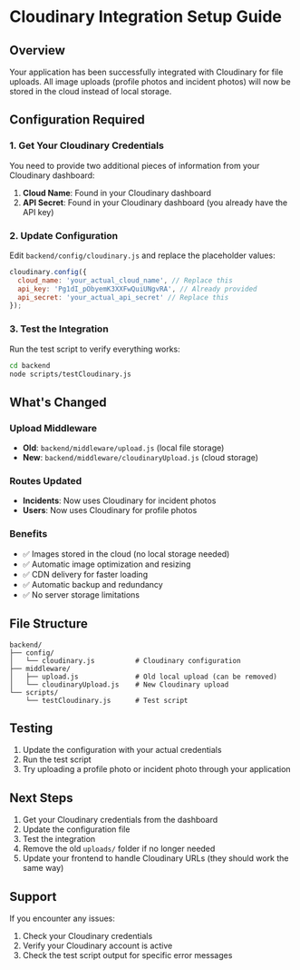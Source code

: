 # Cloudinary Integration Setup Guide

## Overview
Your application has been successfully integrated with Cloudinary for file uploads. All image uploads (profile photos and incident photos) will now be stored in the cloud instead of local storage.

## Configuration Required

### 1. Get Your Cloudinary Credentials
You need to provide two additional pieces of information from your Cloudinary dashboard:

1. **Cloud Name**: Found in your Cloudinary dashboard
2. **API Secret**: Found in your Cloudinary dashboard (you already have the API key)

### 2. Update Configuration
Edit `backend/config/cloudinary.js` and replace the placeholder values:

```javascript
cloudinary.config({
  cloud_name: 'your_actual_cloud_name', // Replace this
  api_key: 'Pg1dI_pObyemK3XXFwQuiUNgvRA', // Already provided
  api_secret: 'your_actual_api_secret' // Replace this
});
```

### 3. Test the Integration
Run the test script to verify everything works:

```bash
cd backend
node scripts/testCloudinary.js
```

## What's Changed

### Upload Middleware
- **Old**: `backend/middleware/upload.js` (local file storage)
- **New**: `backend/middleware/cloudinaryUpload.js` (cloud storage)

### Routes Updated
- **Incidents**: Now uses Cloudinary for incident photos
- **Users**: Now uses Cloudinary for profile photos

### Benefits
- ✅ Images stored in the cloud (no local storage needed)
- ✅ Automatic image optimization and resizing
- ✅ CDN delivery for faster loading
- ✅ Automatic backup and redundancy
- ✅ No server storage limitations

## File Structure
```
backend/
├── config/
│   └── cloudinary.js          # Cloudinary configuration
├── middleware/
│   ├── upload.js              # Old local upload (can be removed)
│   └── cloudinaryUpload.js    # New Cloudinary upload
└── scripts/
    └── testCloudinary.js      # Test script
```

## Testing
1. Update the configuration with your actual credentials
2. Run the test script
3. Try uploading a profile photo or incident photo through your application

## Next Steps
1. Get your Cloudinary credentials from the dashboard
2. Update the configuration file
3. Test the integration
4. Remove the old `uploads/` folder if no longer needed
5. Update your frontend to handle Cloudinary URLs (they should work the same way)

## Support
If you encounter any issues:
1. Check your Cloudinary credentials
2. Verify your Cloudinary account is active
3. Check the test script output for specific error messages

